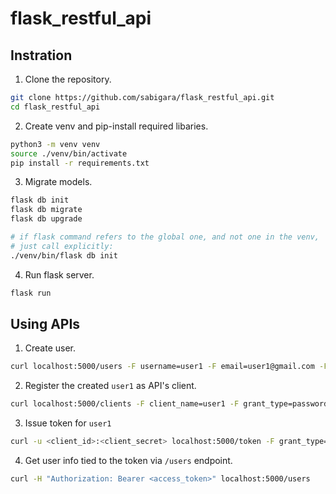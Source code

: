 # flask_restful_api

## Instration
1. Clone the repository.
```bash
git clone https://github.com/sabigara/flask_restful_api.git
cd flask_restful_api
```
2. Create venv and pip-install required libaries.
```bash
python3 -m venv venv
source ./venv/bin/activate
pip install -r requirements.txt
```
3. Migrate models.
```bash
flask db init
flask db migrate
flask db upgrade

# if flask command refers to the global one, and not one in the venv,
# just call explicitly:
./venv/bin/flask db init
```
4. Run flask server.
```bash
flask run
```

## Using APIs
1. Create user.
```bash
curl localhost:5000/users -F username=user1 -F email=user1@gmail.com -F password=user1
```
2. Register the created `user1` as API's client.
```bash
curl localhost:5000/clients -F client_name=user1 -F grant_type=password -F token_endpoint_auth_method=client_secret_basic
```
3. Issue token for `user1`
```bash
curl -u <client_id>:<client_secret> localhost:5000/token -F grant_type=password -F username=user1 -F password=user1
```
4. Get user info tied to the token via `/users` endpoint.
```bash
curl -H "Authorization: Bearer <access_token>" localhost:5000/users
```